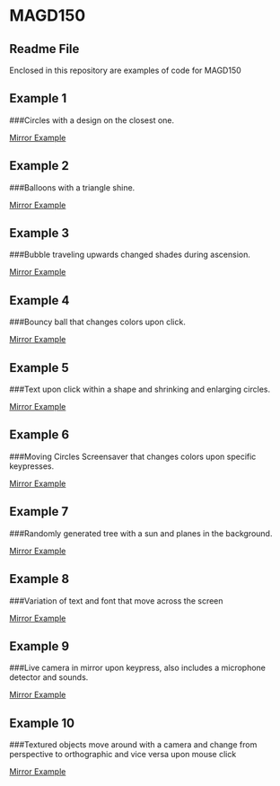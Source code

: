 # MAGD150
## Readme File

Enclosed in this repository are examples of code for MAGD150


## Example 1
###Circles with a design on the closest one.

[Mirror Example](https://github.com/Gotlibab/MAGD-150-Assignments/blob/master/Assignment%20One.pde)

## Example 2
###Balloons with a triangle shine.

[Mirror Example](https://github.com/Gotlibab/MAGD-150-Assignments/blob/master/Assignment%20Two.pde)

## Example 3
###Bubble traveling upwards changed shades during ascension.

[Mirror Example](https://github.com/Gotlibab/MAGD-150-Assignments/blob/master/Assignment%20Three.pde)

## Example 4
###Bouncy ball that changes colors upon click.

[Mirror Example](https://github.com/Gotlibab/MAGD-150-Assignments/blob/master/Assignment%20Four.pde)

## Example 5
###Text upon click within a shape and shrinking and enlarging circles.

[Mirror Example](https://github.com/Gotlibab/MAGD-150-Assignments/blob/master/Assignment%20Five.pde)

## Example 6
###Moving Circles Screensaver that changes colors upon specific keypresses.

[Mirror Example](https://github.com/Gotlibab/MAGD-150-Assignments/blob/master/Assignment%20Six.pde)

## Example 7
###Randomly generated tree with a sun and planes in the background.

[Mirror Example](https://github.com/Gotlibab/MAGD-150-Assignments/blob/master/Assignment%20Seven.pde)

## Example 8
###Variation of text and font that move across the screen

[Mirror Example](https://github.com/Gotlibab/MAGD-150-Assignments/blob/master/Assignment%20Eight.pde)

## Example 9
###Live camera in mirror upon keypress, also includes a microphone detector and sounds.

[Mirror Example](https://github.com/Gotlibab/MAGD-150-Assignments/blob/master/Assignment%20Nine.pde)

## Example 10
###Textured objects move around with a camera and change from perspective to orthographic and vice versa upon mouse click

[Mirror Example](https://github.com/Gotlibab/MAGD-150-Assignments/blob/master/Assignment%20Ten.pde)


